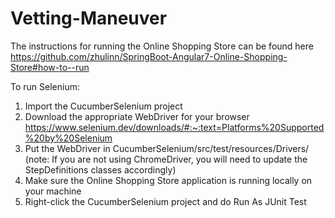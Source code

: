 # Vetting-Maneuver

The instructions for running the Online Shopping Store can be found here https://github.com/zhulinn/SpringBoot-Angular7-Online-Shopping-Store#how-to--run

To run Selenium:
1. Import the CucumberSelenium project
2. Download the appropriate WebDriver for your browser https://www.selenium.dev/downloads/#:~:text=Platforms%20Supported%20by%20Selenium
3. Put the WebDriver in CucumberSelenium/src/test/resources/Drivers/ (note: If you are not using ChromeDriver, you will need to update the StepDefinitions classes accordingly)
4. Make sure the Online Shopping Store application is running locally on your machine
5. Right-click the CucumberSelenium project and do Run As JUnit Test
